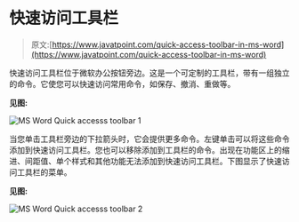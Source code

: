 # 快速访问工具栏

> 原文:[https://www.javatpoint.com/quick-access-toolbar-in-ms-word](https://www.javatpoint.com/quick-access-toolbar-in-ms-word)

快速访问工具栏位于微软办公按钮旁边。这是一个可定制的工具栏，带有一组独立的命令。它使您可以快速访问常用命令，如保存、撤消、重做等。

**见图:**

![MS Word Quick accesss toolbar 1](../Images/e346fbf635193a28e3f8ff7fb3384249.png)

当您单击工具栏旁边的下拉箭头时，它会提供更多命令。左键单击可以将这些命令添加到快速访问工具栏。您也可以移除添加到工具栏的命令。出现在功能区上的缩进、间距值、单个样式和其他功能无法添加到快速访问工具栏。下图显示了快速访问工具栏的菜单。

**见图:**

![MS Word Quick accesss toolbar 2](../Images/ac48e4ad3f108b0b29f7dd89d275bb81.png)